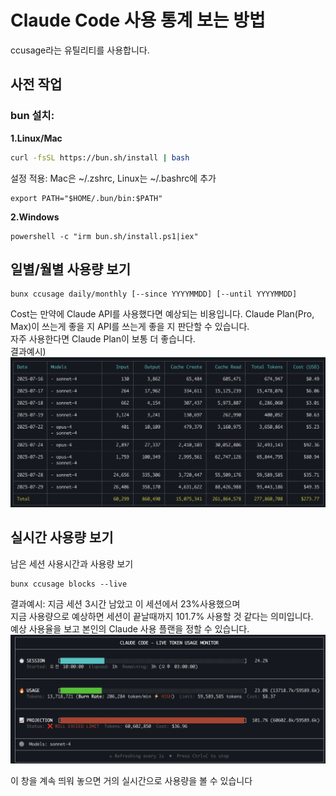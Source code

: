 # Claude Code 사용 통계 보는 방법  
ccusage라는 유틸리티를 사용합니다. 

## 사전 작업 
### bun 설치:
**1.Linux/Mac**
```bash
curl -fsSL https://bun.sh/install | bash
```
설정 적용: Mac은 ~/.zshrc, Linux는 ~/.bashrc에 추가 
```
export PATH="$HOME/.bun/bin:$PATH"
```

**2.Windows**
```
powershell -c "irm bun.sh/install.ps1|iex"
```

## 일별/월별 사용량 보기  

```
bunx ccusage daily/monthly [--since YYYYMMDD] [--until YYYYMMDD]   
```
Cost는 만약에 Claude API를 사용했다면 예상되는 비용입니다. 
Claude Plan(Pro, Max)이 쓰는게 좋을 지 API를 쓰는게 좋을 지 판단할 수 있습니다.  
자주 사용한다면 Claude Plan이 보통 더 좋습니다.   
결과예시) 
![](./images/2025-07-29-11-16-31.png)

## 실시간 사용량 보기  

남은 세션 사용시간과 사용량 보기 
```
bunx ccusage blocks --live 
```
결과예시: 지금 세션 3시간 남았고 이 세션에서 23%사용했으며   
지금 사용량으로 예상하면 세션이 끝날때까지 101.7% 사용할 것 같다는 의미입니다.   
예상 사용율을 보고 본인의 Claude 사용 플랜을 정할 수 있습니다.  
![](./images/2025-07-29-11-13-04.png)

이 창을 계속 띄워 놓으면 거의 실시간으로 사용량을 볼 수 있습니다  

